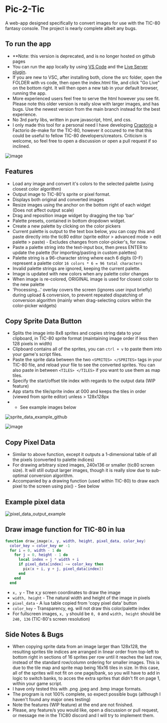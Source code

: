 # Pic-2-Tic

A web-app designed specifically to convert images for use with the TIC-80 fantasy console. The project is nearly complete albeit any bugs.

## To run the app
- **Note: this version is deprecated, and is no longer hosted on github pages
- You can run the app locally by using [VS Code](https://visualstudio.microsoft.com/downloads/) and the [Live Server plugin](https://marketplace.visualstudio.com/items?itemName=ritwickdey.LiveServer). 
- If you are new to VSC, after installing both, clone the src folder, open the FOLDER with vs code, then open the index.html file, and click "Go Live" on the bottom right. It will then open a new tab in your default browser, running the app. 
- More experienced users feel free to serve the html however you see fit. Please note this older version is really slow with larger images, and has bugs. Use the newest version from the main branch instead for the best experience.
- No 3rd party libs, written in pure javascript, html, and css.
- I only made this tool for a personal need I have developing [Craptorio](https://github.com/archaicvirus/Craptorio) a Factorio de-make for the TIC-80, however it occured to me that this could be useful to fellow TIC-80 developers/creators. Criticism is welcome, so feel free to open a discussion or open a pull request if so inclined.

![image](https://user-images.githubusercontent.com/25288625/227027839-fca3cd29-7825-4be3-9474-2f851ca1612d.png)

## Features
- Load any image and convert it's colors to the selected palette (using closest color algorithm)
- Output image to TIC-80's sprite or pixel format.
- Displays both original and converted images
- Resize images using the anchor on the bottom right of each widget (Does not affect output scale)
- Drag and reposition image widget by dragging the top 'bar'
- Palette presets, contained in bottom dropdown widget.
- Create a new palette by clicking on the color pickers
- Current palette is output to the text box below, you can copy this and paste directly into the tic80 editor (sprite editor > advanced mode > edit palette > paste) - Excludes changes from color-picker's, for now.
- Paste a palette string into the text-input box, then press ENTER to update the palette (for importing/pasting in custom palettes)
- Palette string is a 96-character string where each 6 digits (0-F) represent a palette color `16 colors * 6 = 96 total characters`
- Invalid palette strings are ignored, keeping the current palette.
- Image is updated with new colors when any palette color changes
- When image is re-colored, ORIGINAL image is used for closest color to the new palette
- 'Processing...' overlay covers the screen (ignores user input briefly) during upload & conversion, to prevent repeated dispatching of conversion algorithm (mainly when drag-selecting colors within the color-picker widgets)

## Copy Sprite Data Button
- Splits the image into 8x8 sprites and copies string data to your clipboard, in TIC-80 sprite format (maintaining image order if less then 128 pixels in width)
- Clipboard contains all of the sprites, you can `ctrl + v` to paste them into your game's script files.
- Paste the sprite data between the two `<SPRITES> </SPRITES>` tags in your TIC-80 file, and reload your file to see the converted sprites. You can also paste in between `<TILES> </TILES>` if you want to use them as map tiles.
- Specify the start/offset tile index with regards to the output data (WIP feature)
- App starts the tile/sprite index at 000 and keeps the tiles in order (viewed from sprite editor) unless > 128x128px
- * See example images below

![sprite_data_example_github](https://user-images.githubusercontent.com/25288625/227044658-81c94e91-8593-4e9a-a7a3-2b83bdaaf24f.PNG)


![image](https://user-images.githubusercontent.com/25288625/227029707-522adcec-e08e-4416-926e-c6abdc1f8434.png)

## Copy Pixel Data
- Similar to above function, except it outputs a 1-dimensional table of all the pixels (converted to palette indices)
- For drawing arbitrary sized images, 240x136 or smaller (tic80 screen size). It will still output larger images, though it is really slow due to sub-optimal conversion algorithm.
- Accompanied by a drawing function (used within TIC-80) to draw each pixel to the screen using pix() - See below

## Example pixel data

![pixel_data_output_example](https://user-images.githubusercontent.com/25288625/227093468-c9096f79-0925-4798-9122-d54438cc5c6e.PNG)

## Draw image function for TIC-80 in lua

```lua
function draw_image(x, y, width, height, pixel_data, color_key)
  color_key = color_key or -1
  for i = 0, width - 1 do
    for j = 0, height - 1 do
      local index = j * width + i
      if pixel_data[index] ~= color_key then
        pix(x + i, y + j, pixel_data[index])
      end
    end
  end
```

- `x, y` - The x,y screen coordinates to draw the image
- `width, height` - The natural width and height of the image in pixels
- `pixel_data` - A lua table copied from 'copy pixel data' button
- `color_key` - Transparency, eg. will not draw this color/palette index
- For fullscreen images, `x, y` should be `0, 0` and `width, height` should be `240, 136` (TIC-80's screen resolution)

## Side Notes & Bugs
- When copying sprite data from an image larger than 128x128, the resulting sprites tile indices are arranged in linear order from top-left to bottom right in sections of 16 sprites per row until it reaches the last row, instead of the standard row/column ordering for smaller images. This is due to the tile map and sprite map being 16x16 tiles in size. In this case, all of the sprites will not fit on one page/bank, so you will have to add in logic to switch banks, to acces the extra sprites that didn't fit on page 1, within your game script.
- I have only tested this with .png .jpeg and .bmp image formats.
- The program is not 100% complete, so expect possible bugs (although I haven't found any major ones testing)
- Note the features (WIP feature) at the end are not finished.
- Please, any feature/s you would like, open a discussion or pull request, or message me in the TIC80 discord and I will try to implement them.

